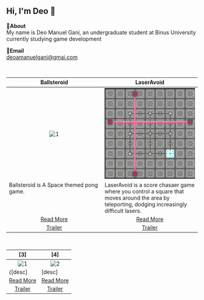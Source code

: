 Hi, I'm Deo 👋
---
**📌About** <br>
My name is Deo Manuel Gani, an undergraduate student at Binus University currently studying game development

**📩Email** <br>
deoamanuelgani@gmai.com

<br>

<table width="100%">
  <thead>
    <tr>
      <th width="50%" align="center"><a>Ballsteroid</a></th> <!--tittle-->
      <th width="50%" align="center"><a>LaserAvoid</a></th> <!--tittle-->
    </tr>
  </thead>
  <tbody>
    <tr>
      <td align="center">
        <img src="https://github.com/DeoManuelGani/DeoManuel/blob/main/Gifs/Ballsteroid_Placeholder.gif" alt="1" style="width:100%;height:auto;">
      </td>
      <td align="center">
        <img src="https://github.com/DeoManuelGani/DeoManuel/blob/main/Gifs/LaserAvoidd_placeholder.gif" alt="2" style="width:100%;height:auto;">
      </td>
    </tr>
    <tr>
      <td valign="text-top">Ballsteroid is A Space themed pong game.</td> <!--desc-->
      <td valign="text-top">LaserAvoid is a score chasaer game where you control a square that moves around the area by teleporting, dodging increasingly difficult lasers.</td> <!--desc-->
    </tr>
    <tr>
      <td align="center"><a href="https://github.com/DeoManuelGani/Ballsteroid">Read More</a></td> <!--link1-->
      <td align="center"><a href="https://github.com/DeoManuelGani/Laseravoid">Read More</a></td> <!--link2-->
    </tr>
    <tr>
      <td align="center"><a href="[trailer]">Trailer</a></td> <!--link1-->
      <td align="center"><a href="[trailer]">Trailer</a></td> <!--link2-->
    </tr>
  </tbody>
</table>


<br>


<table width="100%">
  <thead>
    <tr>
      <th width="50%" align="center"><a>[3]</a></th> <!--tittle 3-->
      <th width="50%" align="center"><a>[4]</a></th> <!--tittle 4-->
    </tr>
  </thead>
  <tbody>
    <tr>
      <td align="center">
        <img src="[gif]" alt="1" style="width:100%;height:auto;">
      </td>
      <td align="center">
        <img src="[gif]" alt="2" style="width:100%;height:auto;">
      </td>
    </tr>
    <tr>
      <td valign="text-top">{[desc]</td> <!--desc-->
      <td valign="text-top">[desc]</td> <!--desc-->
    </tr>
    <tr>
      <td align="center"><a href="[rm]">Read More</a></td> <!--link 3-->
      <td align="center"><a href="[rm]">Read More</a></td> <!--link 4-->
    </tr>
    <tr>
      <td align="center"><a href="[trailer]">Trailer</a></td> <!--link 3-->
      <td align="center"><a href="[trailer]">Trailer</a></td> <!--link 4-->
    </tr>
  </tbody>
</table>

